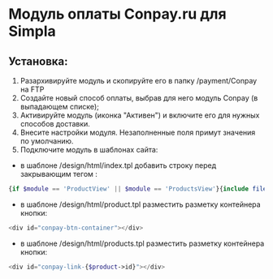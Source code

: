 Модуль оплаты Conpay.ru для Simpla
==================================
## Установка:
1. Разархивируйте модуль и скопируйте его в папку /payment/Conpay на FTP
2. Создайте новый способ оплаты, выбрав для него модуль Conpay (в выпадающем списке);
3. Активируйте модуль (иконка "Активен") и включите его для нужных способов доставки.
4. Внесите настройки модуля. Незаполненные поля примут значения по умолчанию.
5. Подключите модуль в шаблонах сайта:

* в шаблоне /design/html/index.tpl добавить строку перед закрывающим тегом </body>:
```php
{if $module == 'ProductView' || $module == 'ProductsView'}{include file='../../../payment/Conpay/conpay.tpl'}{/if}
```

* в шаблоне /design/html/product.tpl разместить разметку контейнера кнопки:
```php
<div id="conpay-btn-container"></div>
```

* в шаблоне /design/html/products.tpl разместить разметку контейнера кнопки:
```php
<div id="conpay-link-{$product->id}"></div>
```